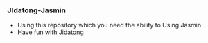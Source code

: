 ### JIdatong-Jasmin
* Using this repository which you need the ability to Using Jasmin 
* Have fun with Jidatong